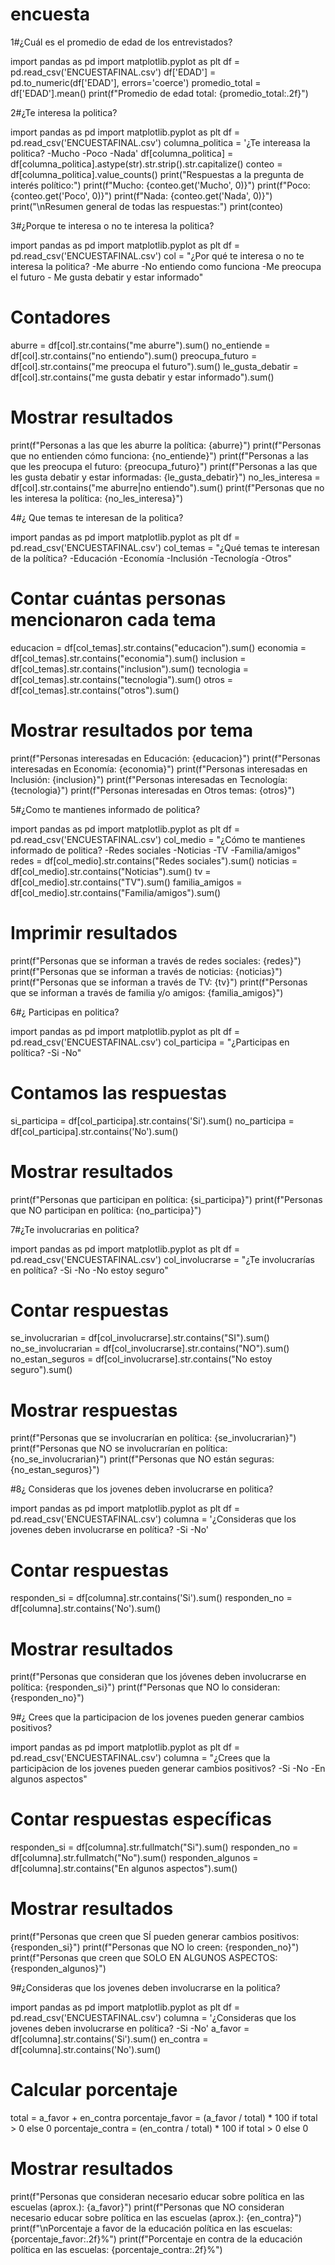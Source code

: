 # encuesta

1#¿Cuál es el promedio de edad de los entrevistados?

import pandas as pd
import matplotlib.pyplot as plt
df = pd.read_csv('ENCUESTAFINAL.csv')
df['EDAD'] = pd.to_numeric(df['EDAD'], errors='coerce')
promedio_total = df['EDAD'].mean()
print(f"Promedio de edad total: {promedio_total:.2f}")

2#¿Te interesa la politica?

import pandas as pd
import matplotlib.pyplot as plt
df = pd.read_csv('ENCUESTAFINAL.csv')
columna_politica = '¿Te intereasa la politica?  -Mucho -Poco -Nada' 
df[columna_politica] = df[columna_politica].astype(str).str.strip().str.capitalize()
conteo = df[columna_politica].value_counts()
print("Respuestas a la pregunta de interés político:")
print(f"Mucho: {conteo.get('Mucho', 0)}")
print(f"Poco: {conteo.get('Poco', 0)}")
print(f"Nada: {conteo.get('Nada', 0)}")
print("\nResumen general de todas las respuestas:")
print(conteo)

3#¿Porque te interesa o no te interesa la politica?

import pandas as pd
import matplotlib.pyplot as plt
df = pd.read_csv('ENCUESTAFINAL.csv')
col = "¿Por qué te interesa o no te interesa la politica? -Me aburre -No entiendo como funciona -Me preocupa el futuro - Me gusta debatir y estar informado"
# Contadores
aburre = df[col].str.contains("me aburre").sum()
no_entiende = df[col].str.contains("no entiendo").sum()
preocupa_futuro = df[col].str.contains("me preocupa el futuro").sum()
le_gusta_debatir = df[col].str.contains("me gusta debatir y estar informado").sum()
# Mostrar resultados
print(f"Personas a las que les aburre la política: {aburre}")
print(f"Personas que no entienden cómo funciona: {no_entiende}")
print(f"Personas a las que les preocupa el futuro: {preocupa_futuro}")
print(f"Personas a las que les gusta debatir y estar informadas: {le_gusta_debatir}")
no_les_interesa = df[col].str.contains("me aburre|no entiendo").sum()
print(f"Personas que no les interesa la política: {no_les_interesa}")

4#¿ Que temas te interesan de la politica?

import pandas as pd
import matplotlib.pyplot as plt
df = pd.read_csv('ENCUESTAFINAL.csv')
col_temas = "¿Qué temas te interesan de la política? -Educación -Economía -Inclusión -Tecnología -Otros"
# Contar cuántas personas mencionaron cada tema
educacion = df[col_temas].str.contains("educacion").sum()
economia = df[col_temas].str.contains("economia").sum()
inclusion = df[col_temas].str.contains("inclusion").sum()
tecnologia = df[col_temas].str.contains("tecnologia").sum()
otros = df[col_temas].str.contains("otros").sum()
# Mostrar resultados por tema
print(f"Personas interesadas en Educación: {educacion}")
print(f"Personas interesadas en Economía: {economia}")
print(f"Personas interesadas en Inclusión: {inclusion}")
print(f"Personas interesadas en Tecnología: {tecnologia}")
print(f"Personas interesadas en Otros temas: {otros}")

5#¿Como te mantienes informado de politica?

import pandas as pd
import matplotlib.pyplot as plt
df = pd.read_csv('ENCUESTAFINAL.csv')
col_medio = "¿Cómo te mantienes informado de politica? -Redes sociales -Noticias -TV -Familia/amigos"
redes = df[col_medio].str.contains("Redes sociales").sum()
noticias = df[col_medio].str.contains("Noticias").sum()
tv = df[col_medio].str.contains("TV").sum()
familia_amigos = df[col_medio].str.contains("Familia/amigos").sum()
# Imprimir resultados
print(f"Personas que se informan a través de redes sociales: {redes}")
print(f"Personas que se informan a través de noticias: {noticias}")
print(f"Personas que se informan a través de TV: {tv}")
print(f"Personas que se informan a través de familia y/o amigos: {familia_amigos}")

6#¿ Participas en politica?

import pandas as pd
import matplotlib.pyplot as plt
df = pd.read_csv('ENCUESTAFINAL.csv')
col_participa = "¿Participas en política? -Si -No"
# Contamos las respuestas
si_participa = df[col_participa].str.contains('Si').sum()
no_participa = df[col_participa].str.contains('No').sum()
# Mostrar resultados
print(f"Personas que participan en política: {si_participa}")
print(f"Personas que NO participan en política: {no_participa}")

7#¿Te involucrarias en politica?

import pandas as pd
import matplotlib.pyplot as plt
df = pd.read_csv('ENCUESTAFINAL.csv')
col_involucrarse = "¿Te involucrarías en política? -Si -No -No estoy seguro"
# Contar respuestas
se_involucrarian = df[col_involucrarse].str.contains("SI").sum()
no_se_involucrarian = df[col_involucrarse].str.contains("NO").sum()
no_estan_seguros = df[col_involucrarse].str.contains("No estoy seguro").sum()
# Mostrar respuestas
print(f"Personas que se involucrarían en política: {se_involucrarian}")
print(f"Personas que NO se involucrarían en política: {no_se_involucrarian}")
print(f"Personas que NO están seguras: {no_estan_seguros}")

#8¿ Consideras que los jovenes deben involucrarse en politica?

import pandas as pd
import matplotlib.pyplot as plt
df = pd.read_csv('ENCUESTAFINAL.csv')
columna = '¿Consideras que los jovenes deben involucrarse en política? -Si -No'
# Contar respuestas
responden_si = df[columna].str.contains('Si').sum()
responden_no = df[columna].str.contains('No').sum()
# Mostrar resultados
print(f"Personas que consideran que los jóvenes deben involucrarse en política: {responden_si}")
print(f"Personas que NO lo consideran: {responden_no}")


9#¿ Crees que la participacion de los jovenes pueden generar cambios positivos?

import pandas as pd
import matplotlib.pyplot as plt
df = pd.read_csv('ENCUESTAFINAL.csv')
columna = "¿Crees que la participàcion de los jovenes pueden generar cambios positivos? -Si -No -En algunos aspectos"
# Contar respuestas específicas
responden_si = df[columna].str.fullmatch("Si").sum()
responden_no = df[columna].str.fullmatch("No").sum()
responden_algunos = df[columna].str.contains("En algunos aspectos").sum()
# Mostrar resultados
print(f"Personas que creen que SÍ pueden generar cambios positivos: {responden_si}")
print(f"Personas que NO lo creen: {responden_no}")
print(f"Personas que creen que SOLO EN ALGUNOS ASPECTOS: {responden_algunos}")

9#¿Consideras que los jovenes deben involucrarse en la politica? 

import pandas as pd
import matplotlib.pyplot as plt
df = pd.read_csv('ENCUESTAFINAL.csv')
columna = '¿Consideras que los jovenes deben involucrarse en política? -Si -No'
a_favor = df[columna].str.contains('Si').sum()
en_contra = df[columna].str.contains('No').sum()
# Calcular porcentaje
total = a_favor + en_contra
porcentaje_favor = (a_favor / total) * 100 if total > 0 else 0
porcentaje_contra = (en_contra / total) * 100 if total > 0 else 0
# Mostrar resultados
print(f"Personas que consideran necesario educar sobre política en las escuelas (aprox.): {a_favor}")
print(f"Personas que NO consideran necesario educar sobre política en las escuelas (aprox.): {en_contra}")
print(f"\nPorcentaje a favor de la educación política en las escuelas: {porcentaje_favor:.2f}%")
print(f"Porcentaje en contra de la educación política en las escuelas: {porcentaje_contra:.2f}%")
